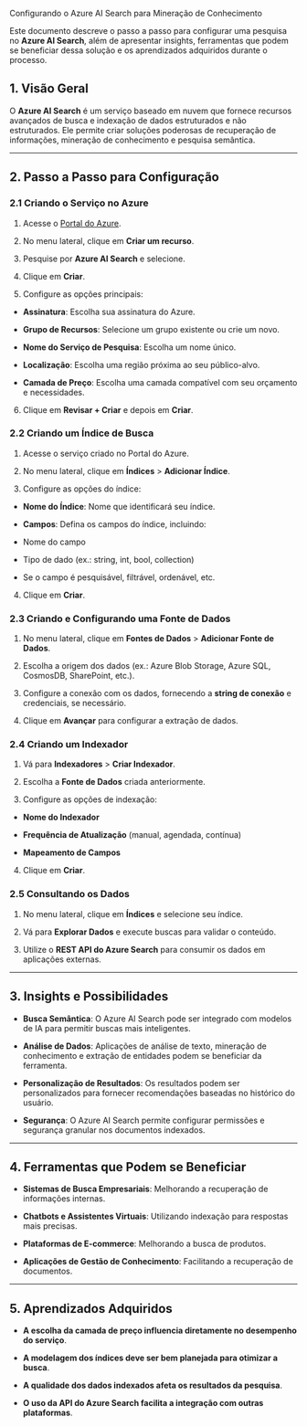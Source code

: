  Configurando o Azure AI Search para Mineração de Conhecimento



Este documento descreve o passo a passo para configurar uma pesquisa no **Azure AI Search**, além de apresentar insights, ferramentas que podem se beneficiar dessa solução e os aprendizados adquiridos durante o processo.



## 1. Visão Geral

O **Azure AI Search** é um serviço baseado em nuvem que fornece recursos avançados de busca e indexação de dados estruturados e não estruturados. Ele permite criar soluções poderosas de recuperação de informações, mineração de conhecimento e pesquisa semântica.



---



## 2. Passo a Passo para Configuração



### 2.1 Criando o Serviço no Azure

1. Acesse o [Portal do Azure](https://portal.azure.com/).

2. No menu lateral, clique em **Criar um recurso**.

3. Pesquise por **Azure AI Search** e selecione.

4. Clique em **Criar**.

5. Configure as opções principais:

  - **Assinatura**: Escolha sua assinatura do Azure.

  - **Grupo de Recursos**: Selecione um grupo existente ou crie um novo.

  - **Nome do Serviço de Pesquisa**: Escolha um nome único.

  - **Localização**: Escolha uma região próxima ao seu público-alvo.

  - **Camada de Preço**: Escolha uma camada compatível com seu orçamento e necessidades.

6. Clique em **Revisar + Criar** e depois em **Criar**.



### 2.2 Criando um Índice de Busca

1. Acesse o serviço criado no Portal do Azure.

2. No menu lateral, clique em **Índices** > **Adicionar Índice**.

3. Configure as opções do índice:

  - **Nome do Índice**: Nome que identificará seu índice.

  - **Campos**: Defina os campos do índice, incluindo:

   - Nome do campo

   - Tipo de dado (ex.: string, int, bool, collection)

   - Se o campo é pesquisável, filtrável, ordenável, etc.

4. Clique em **Criar**.



### 2.3 Criando e Configurando uma Fonte de Dados

1. No menu lateral, clique em **Fontes de Dados** > **Adicionar Fonte de Dados**.

2. Escolha a origem dos dados (ex.: Azure Blob Storage, Azure SQL, CosmosDB, SharePoint, etc.).

3. Configure a conexão com os dados, fornecendo a **string de conexão** e credenciais, se necessário.

4. Clique em **Avançar** para configurar a extração de dados.



### 2.4 Criando um Indexador

1. Vá para **Indexadores** > **Criar Indexador**.

2. Escolha a **Fonte de Dados** criada anteriormente.

3. Configure as opções de indexação:

  - **Nome do Indexador**

  - **Frequência de Atualização** (manual, agendada, contínua)

  - **Mapeamento de Campos**

4. Clique em **Criar**.



### 2.5 Consultando os Dados

1. No menu lateral, clique em **Índices** e selecione seu índice.

2. Vá para **Explorar Dados** e execute buscas para validar o conteúdo.

3. Utilize o **REST API do Azure Search** para consumir os dados em aplicações externas.



---



## 3. Insights e Possibilidades

- **Busca Semântica**: O Azure AI Search pode ser integrado com modelos de IA para permitir buscas mais inteligentes.

- **Análise de Dados**: Aplicações de análise de texto, mineração de conhecimento e extração de entidades podem se beneficiar da ferramenta.

- **Personalização de Resultados**: Os resultados podem ser personalizados para fornecer recomendações baseadas no histórico do usuário.

- **Segurança**: O Azure AI Search permite configurar permissões e segurança granular nos documentos indexados.



---



## 4. Ferramentas que Podem se Beneficiar

- **Sistemas de Busca Empresariais**: Melhorando a recuperação de informações internas.

- **Chatbots e Assistentes Virtuais**: Utilizando indexação para respostas mais precisas.

- **Plataformas de E-commerce**: Melhorando a busca de produtos.

- **Aplicações de Gestão de Conhecimento**: Facilitando a recuperação de documentos.



---



## 5. Aprendizados Adquiridos

- **A escolha da camada de preço influencia diretamente no desempenho do serviço**.

- **A modelagem dos índices deve ser bem planejada para otimizar a busca**.

- **A qualidade dos dados indexados afeta os resultados da pesquisa**.

- **O uso da API do Azure Search facilita a integração com outras plataformas**.

